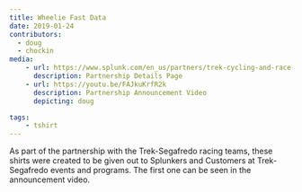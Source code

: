 ```yaml
---
title: Wheelie Fast Data
date: 2019-01-24
contributors:
  - doug
  - chockin
media:
    - url: https://www.splunk.com/en_us/partners/trek-cycling-and-race-data-analytics.html
      description: Partnership Details Page
    - url: https://youtu.be/FAJkuKrfR2k
      description: Partnership Announcement Video
      depicting: doug

tags:
    - tshirt
---
```

As part of the partnership with the Trek-Segafredo racing teams, these shirts were created to be given out to Splunkers and Customers at Trek-Segafredo events and programs. The first one can be seen in the announcement video.
